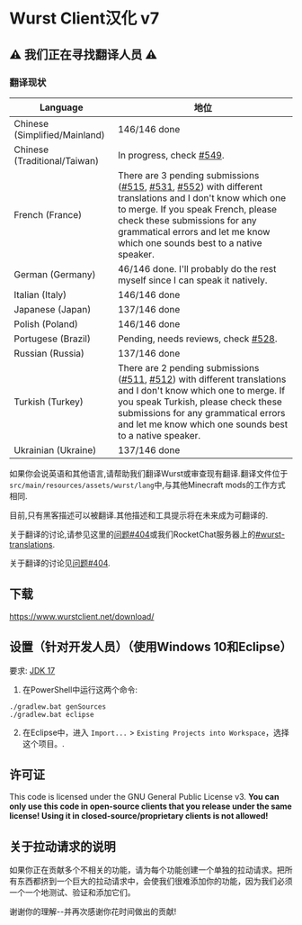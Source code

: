 # Wurst Client汉化 v7
## ⚠ 我们正在寻找翻译人员 ⚠

### 翻译现状

|Language|地位|
|--------|--------|
|Chinese (Simplified/Mainland)|146/146 done|
|Chinese (Traditional/Taiwan)|In progress, check [#549](https://github.com/Wurst-Imperium/Wurst7/pull/549).|
|French (France)|There are 3 pending submissions ([#515](https://github.com/Wurst-Imperium/Wurst7/pull/515), [#531](https://github.com/Wurst-Imperium/Wurst7/pull/531), [#552](https://github.com/Wurst-Imperium/Wurst7/pull/552)) with different translations and I don't know which one to merge. If you speak French, please check these submissions for any grammatical errors and let me know which one sounds best to a native speaker.|
|German (Germany)|46/146 done. I'll probably do the rest myself since I can speak it natively.|
|Italian (Italy)|146/146 done|
|Japanese (Japan)|137/146 done|
|Polish (Poland)|146/146 done|
|Portugese (Brazil)|Pending, needs reviews, check [#528](https://github.com/Wurst-Imperium/Wurst7/pull/528).|
|Russian (Russia)|137/146 done|
|Turkish (Turkey)|There are 2 pending submissions ([#511](https://github.com/Wurst-Imperium/Wurst7/pull/511), [#512](https://github.com/Wurst-Imperium/Wurst7/pull/512)) with different translations and I don't know which one to merge. If you speak Turkish, please check these submissions for any grammatical errors and let me know which one sounds best to a native speaker. |
|Ukrainian (Ukraine)|137/146 done|

如果你会说英语和其他语言,请帮助我们翻译Wurst或审查现有翻译.翻译文件位于`src/main/resources/assets/wurst/lang`中,与其他Minecraft mods的工作方式相同.

目前,只有黑客描述可以被翻译.其他描述和工具提示将在未来成为可翻译的.

关于翻译的讨论,请参见这里的[问题#404](https://github.com/Wurst-Imperium/Wurst7/issues/404)或我们RocketChat服务器上的[#wurst-translations](https://chat.wurstimperium.net/channel/wurst-translations).

关于翻译的讨论见[问题#404](https://github.com/Wurst-Imperium/Wurst7/issues/404).
## 下载

https://www.wurstclient.net/download/

## 设置（针对开发人员）（使用Windows 10和Eclipse）

要求: [JDK 17](https://adoptium.net/?variant=openjdk17&jvmVariant=hotspot)

1. 在PowerShell中运行这两个命令:

```
./gradlew.bat genSources
./gradlew.bat eclipse
```

2. 在Eclipse中，进入 `Import...` > `Existing Projects into Workspace`，选择这个项目。.

## 许可证

This code is licensed under the GNU General Public License v3. **You can only use this code in open-source clients that you release under the same license! Using it in closed-source/proprietary clients is not allowed!**

## 关于拉动请求的说明

如果你正在贡献多个不相关的功能，请为每个功能创建一个单独的拉动请求。把所有东西都挤到一个巨大的拉动请求中，会使我们很难添加你的功能，因为我们必须一个一个地测试、验证和添加它们。

谢谢你的理解--并再次感谢你花时间做出的贡献!
